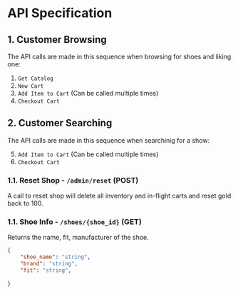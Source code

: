 # API Specification

## 1. Customer Browsing

The API calls are made in this sequence when browsing for shoes and liking one:
1. `Get Catalog`
2. `New Cart`
3. `Add Item to Cart` (Can be called multiple times)
4. `Checkout Cart`

## 2. Customer Searching

The API calls are made in this sequence when searchinig for a show:

5. `Add Item to Cart` (Can be called multiple times)
6. `Checkout Cart`
   
### 1.1. Reset Shop - `/admin/reset` (POST)

A call to reset shop will delete all inventory and in-flight carts and reset gold back to 100.

### 1.1. Shoe Info - `/shoes/{shoe_id}` (GET)

Returns the name, fit, manufacturer of the shoe.

```json
{
    "shoe_name": "string",
    "brand": "string",
    "fit": "string",
  
}
```
